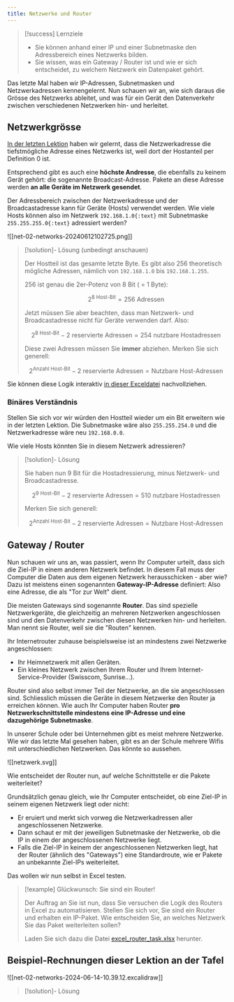 ```yaml
---
title: Netzwerke und Router
---
```


> [!success] Lernziele
> 
> - Sie können anhand einer IP und einer Subnetmaske den Adressbereich eines Netzwerks bilden.
> - Sie wissen, was ein Gateway / Router ist und wie er sich entscheidet, zu welchem Netzwerk ein Datenpaket gehört.

Das letzte Mal haben wir IP-Adressen, Subnetmasken und Netzwerkadressen kennengelernt. Nun schauen wir an, wie sich daraus die Grösse des Netzwerks ableitet, und was für ein Gerät den Datenverkehr zwischen verschiedenen Netzwerken hin- und herleitet.
## Netzwerkgrösse

[In der letzten Lektion](net-01-ip) haben wir gelernt, dass die Netzwerkadresse die tiefstmögliche Adresse eines Netzwerks ist, weil dort der Hostanteil per Definition 0 ist.

Entsprechend gibt es auch eine **höchste Andresse**, die ebenfalls zu keinem Gerät gehört: die sogenannte Broadcast-Adresse. Pakete an diese Adresse werden **an alle Geräte im Netzwerk gesendet**.

Der Adressbereich zwischen der Netzwerkadresse und der Broadcastadresse kann für Geräte (Hosts) verwendet werden. Wie viele Hosts können also im Netzwerk `192.168.1.0{:text}` mit Subnetmaske `255.255.255.0{:text}` adressiert werden?

![[net-02-networks-20240612102725.png]]


> [!solution]- Lösung (unbedingt anschauen)
> 
> Der Hostteil ist das gesamte letzte Byte. Es gibt also 256 theoretisch mögliche Adressen, nämlich von `192.168.1.0` bis `192.168.1.255`. 
> 
> 256 ist genau die 2er-Potenz von 8 Bit ( = 1 Byte):
> 
> $$2^{8\text{ Host-Bit}} = 256\text{ Adressen}$$
> 
> Jetzt müssen Sie aber beachten, dass man Netzwerk- und Broadcastadresse nicht für Geräte verwenden darf. Also: 
> 
> $$2^{8\text{ Host-Bit}}-2\text{ reservierte Adressen} = 254\text{ nutzbare Hostadressen}$$
> 
> Diese zwei Adressen müssen Sie **immer** abziehen. Merken Sie sich generell:
> 
> $$2^{\text{Anzahl Host-Bit}}-2\text{ reservierte Adressen} = \text{Nutzbare Host-Adressen}$$

Sie können diese Logik interaktiv [in dieser Exceldatei](/assets/net/excel_router_task.xlsx) nachvollziehen.
### Binäres Verständnis
Stellen Sie sich vor wir würden den Hostteil wieder um ein Bit erweitern wie in der letzten Lektion. Die Subnetmaske wäre also `255.255.254.0` und die Netzwerkadresse wäre neu `192.168.0.0`. 

Wie viele Hosts könnten Sie in diesem Netzwerk adressieren?

> [!solution]- Lösung
> 
> Sie haben nun 9 Bit für die Hostadressierung, minus Netzwerk- und Broadcastadresse. 
> 
> $$2^{9\text{ Host-Bit}}-2\text{ reservierte Adressen} = 510\text{ nutzbare Hostadressen}$$
> 
> Merken Sie sich generell:
> 
> $$2^{\text{Anzahl Host-Bit}}-2\text{ reservierte Adressen} = \text{Nutzbare Host-Adressen}$$

## Gateway / Router

Nun schauen wir uns an, was passiert, wenn Ihr Computer urteilt, dass sich die Ziel-IP in einem anderen Netzwerk befindet. In diesem Fall muss der Computer die Daten aus dem eigenen Netzwerk herausschicken - aber wie? Dazu ist meistens einen sogenannten **Gateway-IP-Adresse** definiert: Also eine Adresse, die als "Tor zur Welt" dient.

Die meisten Gateways sind sogenannte **Router**. Das sind spezielle Netzwerkgeräte, die gleichzeitig an mehreren Netzwerken angeschlossen sind und den Datenverkehr zwischen diesen Netzwerken hin- und herleiten. Man nennt sie Router, weil sie die "Routen" kennen.

Ihr Internetrouter zuhause beispielsweise ist an mindestens zwei Netzwerke angeschlossen:
- Ihr Heimnetzwerk mit allen Geräten.
- Ein kleines Netzwerk zwischen Ihrem Router und Ihrem Internet-Service-Provider (Swisscom, Sunrise...). 

Router sind also selbst immer Teil der Netzwerke, an die sie angeschlossen sind. Schliesslich müssen die Geräte in diesem Netzwerke den Router ja erreichen können. Wie auch Ihr Computer haben Router **pro Netzwerkschnittstelle mindestens eine IP-Adresse und eine dazugehörige Subnetmaske**.

In unserer Schule oder bei Unternehmen gibt es meist mehrere Netzwerke. Wie wir das letzte Mal gesehen haben, gibt es an der Schule mehrere Wifis mit unterschiedlichen Netzwerken. Das könnte so aussehen. 

![[netzwerk.svg]]

Wie entscheidet der Router nun, auf welche Schnittstelle er die Pakete weiterleitet? 

Grundsätzlich genau gleich, wie Ihr Computer entscheidet, ob eine Ziel-IP in seinem eigenen Netzwerk liegt oder nicht: 
- Er eruiert und merkt sich vorweg die Netzwerkadressen aller angeschlossenen Netzwerke.
- Dann schaut er mit der jeweiligen Subnetmaske der Netzwerke, ob die IP in einem der angeschlossenen Netzwerke liegt.
- Falls die Ziel-IP in keinem der angeschlossenen Netzwerken liegt, hat der Router (ähnlich des "Gateways") eine Standardroute, wie er Pakete an unbekannte Ziel-IPs weiterleitet.

Das wollen wir nun selbst in Excel testen.

> [!example] Glückwunsch: Sie sind ein Router!
> 
> Der Auftrag an Sie ist nun, dass Sie versuchen die Logik des Routers in Excel zu automatisieren. Stellen Sie sich vor, Sie sind ein Router und erhalten ein IP-Paket. Wie entscheiden Sie, an welches Netzwerk Sie das Paket weiterleiten sollen?
> 
> Laden Sie sich dazu die Datei [excel_router_task.xlsx](/assets/excel_router_task.xlsx) herunter.

## Beispiel-Rechnungen dieser Lektion an der Tafel

![[net-02-networks-2024-06-14-10.39.12.excalidraw]]


> [!solution]- Lösung
> 
> [](/assets/net/excel_router_solution.xlsx)

